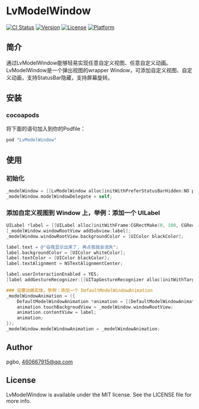 # LvModelWindow

[![CI Status](http://img.shields.io/travis/pgbo/LvModelWindow.svg?style=flat)](https://travis-ci.org/pgbo/LvModelWindow)
[![Version](https://img.shields.io/cocoapods/v/LvModelWindow.svg?style=flat)](http://cocoapods.org/pods/LvModelWindow)
[![License](https://img.shields.io/cocoapods/l/LvModelWindow.svg?style=flat)](http://cocoapods.org/pods/LvModelWindow)
[![Platform](https://img.shields.io/cocoapods/p/LvModelWindow.svg?style=flat)](http://cocoapods.org/pods/LvModelWindow)

## 简介

通过LvModelWindow能够轻易实现任意自定义视图、任意自定义动画。LvModelWindow是一个弹出视图的wrapper Window，可添加自定义视图、自定义动画，支持StatusBar隐藏，支持屏幕旋转。

## 安装
### cocoapods
将下面的语句加入到你的Podfile：
```ruby
pod "LvModelWindow"
```

## 使用
### 初始化
```` objective-c
_modelWindow = [[LvModelWindow alloc]initWithPreferStatusBarHidden:NO preferStatusBarStyle:UIStatusBarStyleLightContent supportedOrientationPortrait:NO supportedOrientationPortraitUpsideDown:NO supportedOrientationLandscapeLeft:NO supportedOrientationLandscapeRight:NO];
_modelWindow.modelWindowDelegate = self;
````
### 添加自定义视图到 Window 上，举例：添加一个 UILabel
```` objective-c
UILabel *label = [[UILabel alloc]initWithFrame:CGRectMake(0, 100, CGRectGetWidth(self.view.bounds), 64)];
[_modelWindow.windowRootView addSubview:label];
_modelWindow.windowRootView.backgroundColor = [UIColor blackColor];

label.text = @"😄我显示出来了, 再点我就会消失";
label.backgroundColor = [UIColor whiteColor];
label.textColor = [UIColor blackColor];
label.textAlignment = NSTextAlignmentCenter;

label.userInteractionEnabled = YES;
[label addGestureRecognizer:[[UITapGestureRecognizer alloc]initWithTarget:self action:@selector(dismissModelWindow)]];

### 设置动画实体，举例：添加一个 DefaultModelWindowAnimation
_modelWindowAnimation = ({
    DefaultModelWindowAnimation *animation = [[DefaultModelWindowAnimation alloc]init];
    animation.touchBackgroudView = _modelWindow.windowRootView;
    animation.contentView = label;
    animation;
});
_modelWindow.modelWindowAnimation = _modelWindowAnimation;

````

## Author

pgbo, 460667915@qq.com

## License

LvModelWindow is available under the MIT license. See the LICENSE file for more info.
